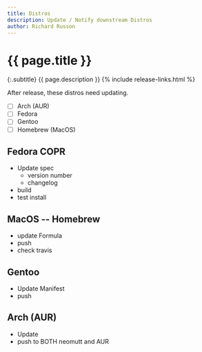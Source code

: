 ```yaml
---
title: Distros
description: Update / Notify downstream Distros
author: Richard Russon
---
```


# {{ page.title }}

{:.subtitle}
{{ page.description }}
{% include release-links.html %}

After release, these distros need updating.

- [ ] Arch (AUR)
- [ ] Fedora
- [ ] Gentoo
- [ ] Homebrew (MacOS)

## Fedora COPR

- Update spec
  - version number
  - changelog
- build
- test install

## MacOS -- Homebrew

- update Formula
- push
- check travis

## Gentoo

- Update Manifest
- push

## Arch (AUR)

- Update
- push to BOTH neomutt and AUR

